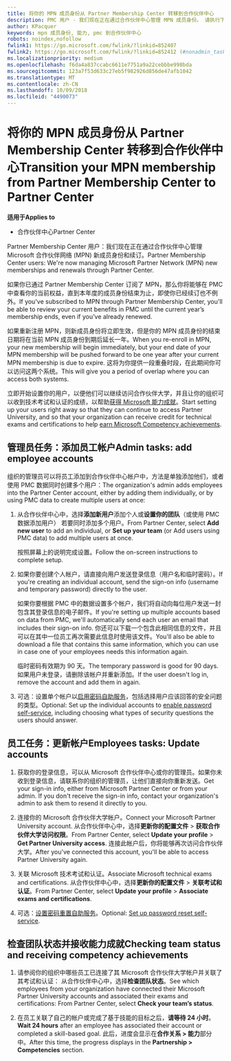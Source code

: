```yaml
---
title: 将你的 MPN 成员身份从 Partner Membership Center 转移到合作伙伴中心
description: PMC 用户 - 我们现在正在通过合作伙伴中心管理 MPN 成员身份。 请执行下列操作。
author: KPacquer
keywords: mpn 成员身份, 能力, pmc 到合作伙伴中心
robots: noindex,nofollow
fwlink1: https://go.microsoft.com/fwlink/?linkid=852407
fwlink2: https://go.microsoft.com/fwlink/?linkid=852412 (#nonadmin_tasks)
ms.localizationpriority: medium
ms.openlocfilehash: f6da4a837ccabc6611e7751a9a22cebbbe998bda
ms.sourcegitcommit: 123a7f53d633c27eb5f982926d856de47afb1042
ms.translationtype: MT
ms.contentlocale: zh-CN
ms.lasthandoff: 10/09/2018
ms.locfileid: "4490073"
---
```

# <a name="transition-your-mpn-membership-from-partner-membership-center-to-partner-center"></a><span data-ttu-id="01846-105">将你的 MPN 成员身份从 Partner Membership Center 转移到合作伙伴中心</span><span class="sxs-lookup"><span data-stu-id="01846-105">Transition your MPN membership from Partner Membership Center to Partner Center</span></span>

**<span data-ttu-id="01846-106">适用于</span><span class="sxs-lookup"><span data-stu-id="01846-106">Applies to</span></span>**
-  <span data-ttu-id="01846-107">合作伙伴中心</span><span class="sxs-lookup"><span data-stu-id="01846-107">Partner Center</span></span>

<span data-ttu-id="01846-108">Partner Membership Center 用户：我们现在正在通过合作伙伴中心管理 Microsoft 合作伙伴网络 (MPN) 新成员身份和续订。</span><span class="sxs-lookup"><span data-stu-id="01846-108">Partner Membership Center users: We're now managing Microsoft Partner Network (MPN) new memberships and renewals through Partner Center.</span></span>  

<span data-ttu-id="01846-109">如果你已通过 Partner Membership Center 订阅了 MPN，那么你将能够在 PMC 中查看你的当前权益，直到本年度的成员身份结束为止，即使你已经续订也不例外。</span><span class="sxs-lookup"><span data-stu-id="01846-109">If you've subscribed to MPN through Partner Membership Center, you'll be able to review your current benefits in PMC until the current year’s membership ends, even if you’ve already renewed.</span></span> 

<span data-ttu-id="01846-110">如果重新注册 MPN，则新成员身份将立即生效，但是你的 MPN 成员身份的结束日期将在当前 MPN 成员身份到期后延长一年。</span><span class="sxs-lookup"><span data-stu-id="01846-110">When you re-enroll in MPN, your new membership will begin immediately, but your end date of your MPN membership will be pushed forward to be one year after your current MPN membership is due to expire.</span></span> <span data-ttu-id="01846-111">这将为你提供一段重叠时段，在此期间你可以访问这两个系统。</span><span class="sxs-lookup"><span data-stu-id="01846-111">This will give you a period of overlap where you can access both systems.</span></span>

<span data-ttu-id="01846-112">立即开始设置你的用户，以便他们可以继续访问合作伙伴大学，并且让你的组织可以收到技术考试和认证的成绩，以帮助[获得 Microsoft 能力成就](competencies.md)。</span><span class="sxs-lookup"><span data-stu-id="01846-112">Start setting up your users right away so that they can continue to access Partner University, and so that your organization can receive credit for technical exams and certifications to help [earn Microsoft Competency achievements](competencies.md).</span></span> 

## <a name="admin-tasks-add-employee-accounts"></a><span data-ttu-id="01846-113">管理员任务：添加员工帐户</span><span class="sxs-lookup"><span data-stu-id="01846-113">Admin tasks: add employee accounts</span></span>

<span data-ttu-id="01846-114">组织的管理员可以将员工添加到合作伙伴中心帐户中，方法是单独添加他们，或者使用 PMC 数据同时创建多个用户：</span><span class="sxs-lookup"><span data-stu-id="01846-114">The organization's admin adds employees into the Partner Center account, either by adding them individually, or by using PMC data to create multiple users at once:</span></span>

1.  <span data-ttu-id="01846-115">从合作伙伴中心中，选择**添加新用户**添加个人或**设置你的团队**（或使用 PMC 数据添加用户） 若要同时添加多个用户。</span><span class="sxs-lookup"><span data-stu-id="01846-115">From Partner Center, select **Add new user** to add an individual, or **Set up your team** (or Add users using PMC data) to add multiple users at once.</span></span>
    
    <span data-ttu-id="01846-116">按照屏幕上的说明完成设置。</span><span class="sxs-lookup"><span data-stu-id="01846-116">Follow the on-screen instructions to complete setup.</span></span>

2.  <span data-ttu-id="01846-117">如果你要创建个人帐户，请直接向用户发送登录信息（用户名和临时密码）。</span><span class="sxs-lookup"><span data-stu-id="01846-117">If you're creating an individual account, send the sign-on info (username and temporary password) directly to the user.</span></span>

    <span data-ttu-id="01846-118">如果你要根据 PMC 中的数据设置多个帐户，我们将自动向每位用户发送一封包含其登录信息的电子邮件。</span><span class="sxs-lookup"><span data-stu-id="01846-118">If you're setting up multiple accounts based on data from PMC, we'll automatically send each user an email that includes their sign-on info.</span></span> <span data-ttu-id="01846-119">你还可以下载一个包含此相同信息的文件，并且可以在其中一位员工再次需要此信息时使用该文件。</span><span class="sxs-lookup"><span data-stu-id="01846-119">You'll also be able to download a file that contains this same information, which you can use in case one of your employees needs this information again.</span></span>

    <span data-ttu-id="01846-120">临时密码有效期为 90 天。</span><span class="sxs-lookup"><span data-stu-id="01846-120">The temporary password is good for 90 days.</span></span> <span data-ttu-id="01846-121">如果用户未登录，请删除该帐户并重新添加。</span><span class="sxs-lookup"><span data-stu-id="01846-121">If the user doesn't log in, remove the account and add them in again.</span></span>

3.  <span data-ttu-id="01846-122">可选：设置单个帐户以[启用密码自助服务](https://docs.microsoft.com/azure/active-directory/active-directory-passwords-getting-started)，包括选择用户应该回答的安全问题的类型。</span><span class="sxs-lookup"><span data-stu-id="01846-122">Optional: Set up the individual accounts to [enable password self-service](https://docs.microsoft.com/azure/active-directory/active-directory-passwords-getting-started), including choosing what types of security questions the users should answer.</span></span> 

## <a href="" id="nonadmin_tasks"></a><span data-ttu-id="01846-123">员工任务：更新帐户</span><span class="sxs-lookup"><span data-stu-id="01846-123">Employees tasks: Update accounts</span></span>

1.  <span data-ttu-id="01846-124">获取你的登录信息，可以从 Microsoft 合作伙伴中心或你的管理员。如果你未收到登录信息，请联系你的组织的管理员，让他们直接向你重新发送。</span><span class="sxs-lookup"><span data-stu-id="01846-124">Get your sign-in info, either from Microsoft Partner Center or from your admin. If you don't receive the sign-in info, contact your organization's admin to ask them to resend it directly to you.</span></span> 

2.  <span data-ttu-id="01846-125">连接你的 Microsoft 合作伙伴大学帐户。</span><span class="sxs-lookup"><span data-stu-id="01846-125">Connect your Microsoft Partner University account.</span></span> <span data-ttu-id="01846-126">从合作伙伴中心中，选择**更新你的配置文件** > **获取合作伙伴大学访问权限**。</span><span class="sxs-lookup"><span data-stu-id="01846-126">From Partner Center, select **Update your profile** > **Get Partner University access**.</span></span>  <span data-ttu-id="01846-127">连接此帐户后，你将能够再次访问合作伙伴大学。</span><span class="sxs-lookup"><span data-stu-id="01846-127">After you've connected this account, you'll be able to access Partner University again.</span></span>

3.  <span data-ttu-id="01846-128">关联 Microsoft 技术考试和认证。</span><span class="sxs-lookup"><span data-stu-id="01846-128">Associate Microsoft technical exams and certifications.</span></span> <span data-ttu-id="01846-129">从合作伙伴中心中，选择**更新你的配置文件** > **关联考试和认证**。</span><span class="sxs-lookup"><span data-stu-id="01846-129">From Partner Center, select **Update your profile** > **Associate exams and certifications**.</span></span> 

4.  <span data-ttu-id="01846-130">可选：[设置密码重置自助服务](https://docs.microsoft.com/en-us/azure/active-directory/active-directory-passwords-update-your-own-password)。</span><span class="sxs-lookup"><span data-stu-id="01846-130">Optional: [Set up password reset self-service](https://docs.microsoft.com/en-us/azure/active-directory/active-directory-passwords-update-your-own-password).</span></span>

## <a name="checking-team-status-and-receiving-competency-achievements"></a><span data-ttu-id="01846-131">检查团队状态并接收能力成就</span><span class="sxs-lookup"><span data-stu-id="01846-131">Checking team status and receiving competency achievements</span></span>

1.  <span data-ttu-id="01846-132">请参阅你的组织中哪些员工已连接了其 Microsoft 合作伙伴大学帐户并关联了其考试和认证： 从合作伙伴中心中，选择**检查团队状态**。</span><span class="sxs-lookup"><span data-stu-id="01846-132">See which employees from your organization have connected their Microsoft Partner University accounts and associated their exams and certifications: From Partner Center, select **Check your team’s status**.</span></span>

2.  <span data-ttu-id="01846-133">在员工关联了自己的帐户或完成了基于技能的目标之后，**请等待 24 小时**。</span><span class="sxs-lookup"><span data-stu-id="01846-133">**Wait 24 hours** after an employee has associated their account or completed a skill-based goal.</span></span> <span data-ttu-id="01846-134">此后，进度会显示在**合作关系 > 能力**部分中。</span><span class="sxs-lookup"><span data-stu-id="01846-134">After this time, the progress displays in the  **Partnership > Competencies** section.</span></span>
